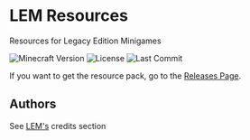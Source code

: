 # LEM Resources
Resources for Legacy Edition Minigames

![Minecraft Version](https://img.shields.io/badge/Minecraft-1.19.4-80ba42?style=for-the-badge) ![License](https://img.shields.io/github/license/DBTDerpbox/LEB-resources?style=for-the-badge) ![Last Commit](https://img.shields.io/github/last-commit/dbtderpbox/LEB-resources?style=for-the-badge)

If you want to get the resource pack, go to the [Releases Page](https://github.com/DBTDerpbox/Legacy-Edition-Battle/releases).

## Authors

See [LEM's](https://github.com/Legacy-Edition-Minigames/Minigames#credits) credits section
